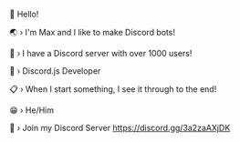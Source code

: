 👋 Hello!

🌏 › I'm Max and I like to make Discord bots!

👤 › I have a Discord server with over 1000 users!

🔨 › Discord.js Developer

📋 › When I start something, I see it through to the end!

😁 › He/Him

📌 › Join my Discord Server https://discord.gg/3a2zaAXjDK




